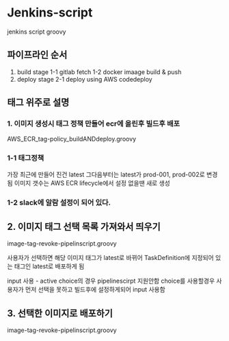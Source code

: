 # Jenkins-script
jenkins script groovy


## 파이프라인 순서
 1. build stage
 1-1 gitlab fetch
 1-2 docker imaage build & push
 2. deploy stage
 2-1 deploy using AWS codedeploy



## 태그 위주로 설명

### 1. 이미지 생성시 태그 정책 만들어 ecr에 올린후 빌드후 배포
 AWS_ECR_tag-policy_buildANDdeploy.groovy

### 1-1 태그정책
 가장 최근에 만들어 진건 latest
 그다음부터는 latest가 prod-001, prod-002로 변경됨
 이미지 갯수는 AWS ECR lifecycle에서 설정
 없을땐 새로 생성

### 1-2 slack에 알람 설정이 되어 있다.


## 2. 이미지 태그 선택 목록 가져와서 띄우기
 image-tag-revoke-pipelinscript.groovy

  사용자가 선택하면 해당 이미지 태그가 latest로 바뀌어 TaskDefinition에 지정되어 있는 태그인 latest로 배포하게 됨

 input 사용 - active choice의 경우 pipelinescirpt 지원안함
 choice를 사용할경우 사용자가 먼저 선택을 못하고 빌드후에 설정하게되어 input 사용함


## 3. 선택한 이미지로 배포하기
 image-tag-revoke-pipelinscript.groovy
